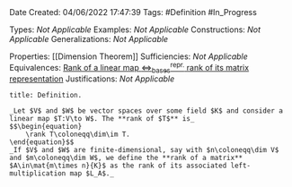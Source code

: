 <br />
<br />

Date Created: 04/06/2022 17:47:39
Tags: #Definition #In_Progress

Types: _Not Applicable_
Examples: _Not Applicable_
Constructions: _Not Applicable_
Generalizations: _Not Applicable_

Properties: [[Dimension Theorem]]
Sufficiencies: _Not Applicable_
Equivalences: [Rank of a linear map $\Leftrightarrow^\textrm{repr.}_\textrm{bases}$ rank of its matrix representation](Rank%20of%20a%20linear%20map%20repr%20under%20basis%20rank%20of%20its%20matrix%20representation.md)
Justifications: _Not Applicable_

``` ad-Definition
title: Definition.

_Let $V$ and $W$ be vector spaces over some field $K$ and consider a linear map $T:V\to W$. The **rank of $T$** is_
$$\begin{equation}
    \rank T\coloneqq\dim\im T.
\end{equation}$$
_If $V$ and $W$ are finite-dimensional, say with $n\coloneqq\dim V$ and $m\coloneqq\dim W$, we define the **rank of a matrix** $A\in\mat{m\times n}{K}$ as the rank of its associated left-multiplication map $L_A$._

```
